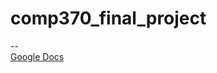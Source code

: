 # comp370_final_project
--  
[Google Docs](https://docs.google.com/document/d/17WVDu_anHPd8ewc3Eudg-WwzxplLZJJ6/edit?usp=sharing&ouid=117013410692877687374&rtpof=true&sd=true)
